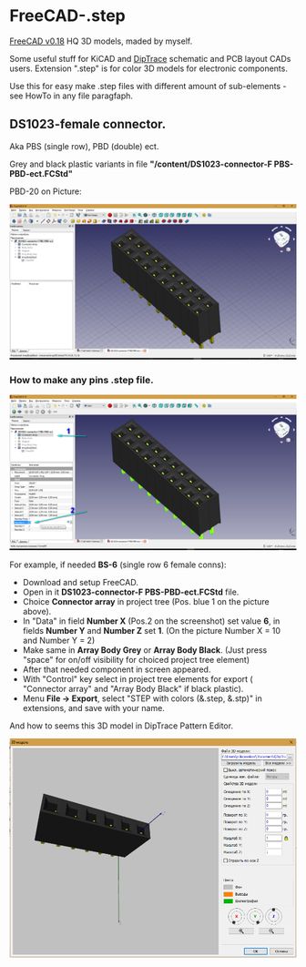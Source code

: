 # FreeCAD-.step
[FreeCAD v0.18](https://freecadweb.org/index.php) HQ 3D models, maded by myself. 

Some useful stuff for KiCAD and [DipTrace](https://www.diptrace.com/rus/) schematic and PCB layout CADs users. Extension ".step" is for color 3D models for electronic components.

Use this for easy make .step files with different amount of sub-elements - see HowTo in any file paragfaph.

## DS1023-female connector.
Aka PBS (single row), PBD (double) ect.

Grey and black plastic variants in file **"/content/DS1023-connector-F PBS-PBD-ect.FCStd"**

 PBD-20 on Picture:

![PBD-20](https://github.com/lugovskovp/FreeCAD-.step/blob/master/pix/17.05.13(2).png)


### How to make any pins .step file. 

![PBD-20](https://github.com/lugovskovp/FreeCAD-.step/blob/master/pix/17.46.00.png)

For example, if needed **BS-6** (single row 6 female conns):
- Download and setup FreeCAD.
- Open in it **DS1023-connector-F PBS-PBD-ect.FCStd** file.
- Choice **Connector array** in project tree (Pos. blue 1 on the picture above).
- In "Data" in field  **Number X** (Pos.2 on the screenshot) set value **6**, in fields **Number Y** and **Number Z** set **1**. (On the picture Number X = 10 and Number Y = 2)
- Make same in **Array Body Grey** or **Array Body Black**. (Just press "space" for on/off visibility for choiced project tree element)
- After that needed component in screen appeared.
- With "Control" key select in project tree elements for export ( "Connector array" and "Array Body Black" if black plastic).
- Menu **File -> Export**, select "STEP with colors (&amp;.step, &amp;.stp)" in extensions, and save with your name.

And how to seems this 3D model in DipTrace Pattern Editor.

![PBS-6](https://github.com/lugovskovp/FreeCAD-.step/blob/master/pix/17.41.13.png)

